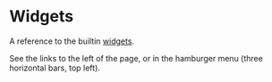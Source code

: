 # Widgets

A reference to the builtin [widgets](../guide/widgets.md).

See the links to the left of the page, or in the hamburger menu (three horizontal bars, top left).
